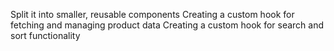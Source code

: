 Split it into smaller, reusable components 
Creating a custom hook for fetching and managing product data
Creating a custom hook for search and sort functionality


